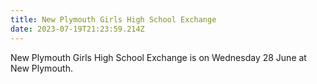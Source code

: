 ```yaml
---
title: New Plymouth Girls High School Exchange
date: 2023-07-19T21:23:59.214Z
---
```

New Plymouth Girls High School Exchange is on  Wednesday 28 June at New Plymouth.